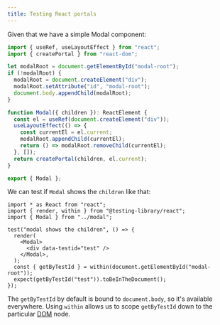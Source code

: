 ```yaml
---
title: Testing React portals
---
```


Given that we have a simple Modal component:

```ts
import { useRef, useLayoutEffect } from "react";
import { createPortal } from "react-dom";

let modalRoot = document.getElementById("modal-root");
if (!modalRoot) {
  modalRoot = document.createElement("div");
  modalRoot.setAttribute("id", "modal-root");
  document.body.appendChild(modalRoot);
}

function Modal({ children }): ReactElement {
  const el = useRef(document.createElement("div"));
  useLayoutEffect(() => {
    const currentEl = el.current;
    modalRoot.appendChild(currentEl);
    return () => modalRoot.removeChild(currentEl);
  }, []);
  return createPortal(children, el.current);
}

export { Modal };
```

We can test if `Modal` shows the `children` like that:

```tsx
import * as React from "react";
import { render, within } from "@testing-library/react";
import { Modal } from "../modal";

test("modal shows the children", () => {
  render(
    <Modal>
      <div data-testid="test" />
    </Modal>,
  );
  const { getByTestId } = within(document.getElementById("modal-root"));
  expect(getByTestId("test")).toBeInTheDocument();
});
```

The `getByTestId` by default is bound to `document.body`, so it's available everywhere. Using `within` allows us to scope `getByTestId` down to the particular [DOM](/knowledge/webdev/dom.md) node.

